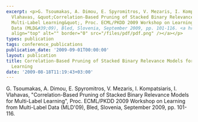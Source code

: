 ```yaml
---
excerpt: <p>G. Tsoumakas, A. Dimou, E. Spyromitros, V. Mezaris, I. Kompatsiaris, I.
  Vlahavas, &quot;Correlation-Based Pruning of Stacked Binary Relevance Models for
  Multi-Label Learning&quot;, Proc. ECML/PKDD 2009 Workshop on Learning from Multi-Label
  Data (MLD&#39;09), Bled, Slovenia, September 2009, pp. 101-116. <a href="/files/ecml09_mld.pdf"><img
  align="top" alt="" border="0" src="/files/pdf/pdf.png" /></a></p>
types: publication
tags: conference_publications
publication_date: '2009-09-01T00:00:00'
layout: publication
title: Correlation-Based Pruning of Stacked Binary Relevance Models for Multi-Label
  Learning
date: '2009-08-18T11:19:43+03:00'
---
```

<p>G. Tsoumakas, A. Dimou, E. Spyromitros, V. Mezaris, I. Kompatsiaris, I. Vlahavas, &quot;Correlation-Based Pruning of Stacked Binary Relevance Models for Multi-Label Learning&quot;, Proc. ECML/PKDD 2009 Workshop on Learning from Multi-Label Data (MLD&#39;09), Bled, Slovenia, September 2009, pp. 101-116. <a href="/files/ecml09_mld.pdf"><img align="top" alt="" border="0" src="/files/pdf/pdf.png" /></a></p>

